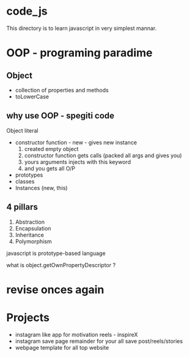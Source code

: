 # code_js

This directory is to learn javascript in very simplest mannar.

# OOP   - programing paradime

## Object
- collection of properties and methods
- toLowerCase

## why use OOP - spegiti code

Object literal

- constructor function  - new - gives new instance
    1) created empty object
    2) constructor function gets calls (packed all args and gives you)
    3) yours arguments injects with this keyword
    4) and you gets all O/P 
- prototypes
- classes
- Instances (new, this)

## 4 pillars
1) Abstraction
2) Encapsulation
3) Inheritance
4) Polymorphism

javascript is prototype-based language

what is object.getOwnPropertyDescriptor ? 

# revise onces again

# Projects 
- instagram like app for motivation reels - inspireX
- instagram save page remainder for your all save post/reels/stories
- webpage template for all top website 


